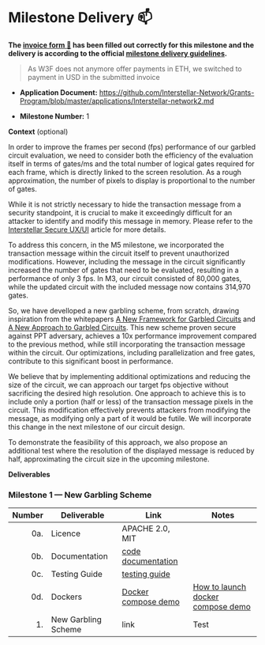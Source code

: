 # Milestone Delivery :mailbox:



**The [invoice form :pencil:](https://docs.google.com/forms/d/e/1FAIpQLSfmNYaoCgrxyhzgoKQ0ynQvnNRoTmgApz9NrMp-hd8mhIiO0A/viewform) has been filled out correctly for this milestone and the delivery is according to the official [milestone delivery guidelines](https://github.com/w3f/Grants-Program/blob/master/docs/milestone-deliverables-guidelines.md).**  

> As W3F does not anymore offer payments in ETH, we switched to payment in USD in the submitted invoice

* **Application Document:** https://github.com/Interstellar-Network/Grants-Program/blob/master/applications/Interstellar-network2.md

* **Milestone Number:**  1

**Context** (optional)

In order to improve the frames per second (fps) performance of our garbled circuit evaluation, we need to consider both the efficiency of the evaluation itself in terms of gates/ms and the total number of logical gates required for each frame, which is directly linked to the screen resolution. As a rough approximation, the number of pixels to display is proportional to the number of gates.

While it is not strictly necessary to hide the transaction message from a security standpoint, it is crucial to make it exceedingly difficult for an attacker to identify and modify this message in memory. Please refer to the [Interstellar Secure UX/UI](https://medium.com/@jlleleu/interstellar-secure-ux-7d7f095403c9) article for more details.

To address this concern, in the M5 milestone, we incorporated the transaction message within the circuit itself to prevent unauthorized modifications. However, including the message in the circuit significantly increased the number of gates that need to be evaluated, resulting in a performance of only 3 fps. In M3, our circuit consisted of 80,000 gates, while the updated circuit with the included message now contains 314,970 gates.

So, we have develloped a new garbling scheme, from scratch, drawing inspiration from the whitepapers [A New Framework for Garbled Circuits](https://www.esat.kuleuven.be/cosic/publications/article-3351.pdf) and [A New Approach to Garbled Circuits](https://eprint.iacr.org/2021/739.pdf). This new scheme proven secure against PPT adversary, achieves a 10x performance improvement compared to the previous method, while still incorporating the transaction message within the circuit. Our optimizations, including parallelization and free gates, contribute to this significant boost in performance.

We believe that by implementing additional optimizations and reducing the size of the circuit, we can approach our target fps objective without sacrificing the desired high resolution. One approach to achieve this is to include only a portion (half or less) of the transaction message pixels in the circuit. This modification effectively prevents attackers from modifying the message, as modifying only a part of it would be futile. We will incorporate this change in the next milestone of our circuit design.

To demonstrate the feasibility of this approach, we also propose an additional test where the resolution of the displayed message is reduced by half, approximating the circuit size in the upcoming milestone.






**Deliverables**

### Milestone 1 — New Garbling Scheme


| Number | Deliverable | Link | Notes  |
| -----: | ----------- | -----------|------------ |
| 0a. | Licence  |  APACHE 2.0, MIT | |
| 0b. | Documentation  |  [code documentation](https://book.interstellar.gg/P2M1.html#code-documentation  ) |   |
| 0c. | Testing Guide | [testing guide](https://book.interstellar.gg/P2M1.html#testing-guide) | |
| 0d. | Dockers | [Docker compose demo]() | [How to launch docker compose demo]( https://book.interstellar.gg/P2M1_demo_tutorial.html)   |
| 1. | New Garbling Scheme|link   | Test
